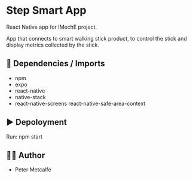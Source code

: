 # Step Smart App

React Native app for IMechE project.

App that connects to smart walking stick product, to control the stick and display metrics collected by the stick.

## 📂 Dependencies / Imports
- npm
- expo
- react-native
- native-stack
- react-native-screens react-native-safe-area-context

## ▶️ Depoloyment
Run: npm start

## 👨‍💻 Author
- Peter Metcalfe
